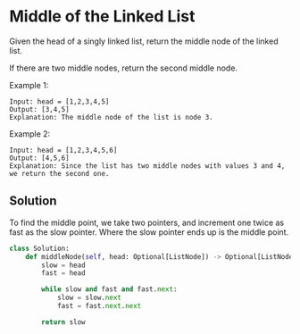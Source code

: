 # Middle of the Linked List

Given the head of a singly linked list, return the middle node of the linked list.

If there are two middle nodes, return the second middle node.

Example 1:

```
Input: head = [1,2,3,4,5]
Output: [3,4,5]
Explanation: The middle node of the list is node 3.
```

Example 2:

```
Input: head = [1,2,3,4,5,6]
Output: [4,5,6]
Explanation: Since the list has two middle nodes with values 3 and 4, we return the second one.
```

## Solution

To find the middle point, we take two pointers, and increment one twice
as fast as the slow pointer. Where the slow pointer ends up is the
middle point.

```py
class Solution:
    def middleNode(self, head: Optional[ListNode]) -> Optional[ListNode]:
        slow = head
        fast = head

        while slow and fast and fast.next:
            slow = slow.next
            fast = fast.next.next

        return slow
```
